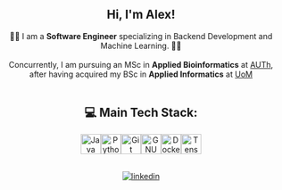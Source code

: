 <div align="center">
  
## Hi, I'm Alex!
</div>
<div align="center">
  
👨‍💻 I am a **Software Engineer** specializing in Backend Development and Machine Learning. 🤖🧠
<br><br> Concurrently, I am pursuing an MSc in **Applied Bioinformatics** at <a href="https://websites.auth.gr/appbio/" target="_blank">AUTh</a>, after having acquired my BSc in **Applied Informatics** at <a href="https://www.uom.gr/en/dai/computer-science-and-technology" target="_blank">UoM</a><br><br>
</div>
<div align="center">

## 💻 Main Tech Stack:
</div>

<p align="center"><a href="https://www.oracle.com/java/" target="_blank" rel="noreferrer"><img src="https://raw.githubusercontent.com/danielcranney/readme-generator/main/public/icons/skills/java-colored.svg" width="36" height="36" alt="Java" /></a><a href="https://www.python.org/" target="_blank" rel="noreferrer"><img src="https://raw.githubusercontent.com/danielcranney/readme-generator/main/public/icons/skills/python-colored.svg" width="36" height="36" alt="Python" /></a><a href="https://github.com/" target="_blank"><img src="https://profilinator.rishav.dev/skills-assets/git-scm-icon.svg" alt="Git" width="36" height="36" /></a><a href="https://www.gnu.org/software/bash/" target="_blank" rel="noreferrer"><img src="https://raw.githubusercontent.com/danielcranney/readme-generator/main/public/icons/skills/gnubash.svg" width="36" height="36" alt="GNU Bash" /></a><a href="https://www.docker.com/" target="_blank" rel="noreferrer"><img src="https://raw.githubusercontent.com/danielcranney/readme-generator/main/public/icons/skills/docker-colored.svg" width="36" height="36" alt="Docker" /></a><a href="https://www.tensorflow.org/" target="_blank" rel="noreferrer"><img src="https://raw.githubusercontent.com/danielcranney/readme-generator/main/public/icons/skills/tensorflow-colored.svg" width="36" height="36" alt="TensorFlow" /></a></p>

<p align="center">
  <br>
  <a href="https://www.linkedin.com/in/alexandrosmitsis" target="_blank">
    <img src=https://img.shields.io/badge/linkedin-%231E77B5.svg?&style=for-the-badge&logo=linkedin&logoColor=white alt=linkedin style="margin-bottom: 5px;" />
  </a>
</p>
<!--   <a href="https://www.linkedin.com/in/alexandrosmitsis/" target="_blank" rel="noreferrer"> <picture> <source media="(prefers-color-scheme: dark)" srcset="https://raw.githubusercontent.com/danielcranney/readme-generator/main/public/icons/socials/linkedin-dark.svg" /> <source media="(prefers-color-scheme: light)" srcset="https://raw.githubusercontent.com/danielcranney/readme-generator/main/public/icons/socials/linkedin.svg" /> <img src="https://raw.githubusercontent.com/danielcranney/readme-generator/main/public/icons/socials/linkedin.svg" width="32" height="32" /> </picture> </a></p>
 -->
